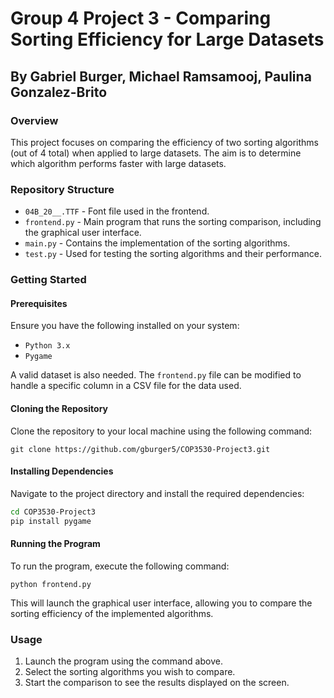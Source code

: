 # Group 4 Project 3 - Comparing Sorting Efficiency for Large Datasets
## By Gabriel Burger, Michael Ramsamooj, Paulina Gonzalez-Brito

### Overview
This project focuses on comparing the efficiency of two sorting algorithms (out of 4 total) when applied to large datasets. The aim is to determine which algorithm performs faster with large datasets.

### Repository Structure
- `04B_20__.TTF` - Font file used in the frontend.
- `frontend.py` - Main program that runs the sorting comparison, including the graphical user interface.
- `main.py` - Contains the implementation of the sorting algorithms.
- `test.py` - Used for testing the sorting algorithms and their performance.
### Getting Started
#### Prerequisites
Ensure you have the following installed on your system:
- `Python 3.x`
- `Pygame`

A valid dataset is also needed. The `frontend.py` file can be modified to handle a specific column in a CSV file for the data used.
#### Cloning the Repository
Clone the repository to your local machine using the following command:

```
git clone https://github.com/gburger5/COP3530-Project3.git
```
#### Installing Dependencies
Navigate to the project directory and install the required dependencies:

```bash
cd COP3530-Project3
pip install pygame
```
#### Running the Program
To run the program, execute the following command:

```
python frontend.py
```
This will launch the graphical user interface, allowing you to compare the sorting efficiency of the implemented algorithms.

### Usage
1. Launch the program using the command above.
2. Select the sorting algorithms you wish to compare.
3. Start the comparison to see the results displayed on the screen.
